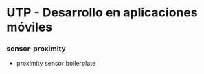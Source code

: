 UTP - Desarrollo en aplicaciones móviles
========================================

### sensor-proximity

* proximity sensor boilerplate
